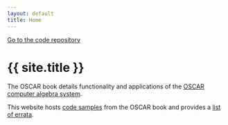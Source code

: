 ```yaml
---
layout: default
title: Home
---
```


<div class="github-ribbon">
  <a target="_blank" href="https://github.com/oscar-system/Oscar.jl/">Go to the code repository</a>
</div>


# {{ site.title }}

The OSCAR book details functionality and applications of the [OSCAR computer algebra system](https://www.oscar-system.org/).

This website hosts [code samples](https://book.oscar-system.org/examples/code-examples/) from the OSCAR book and provides a [list of errata](https://book.oscar-system.org/errata/).